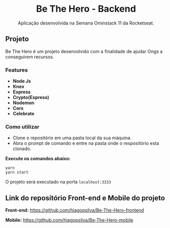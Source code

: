 <h1 align="center"> Be The Hero - Backend</h1>
<p align="center"> Aplicação desenvolvida na Semana Ominstack 11 da Rocketseat. </p>
 
## Projeto
Be The Hero é um projeto desenvolvido com a finalidade de ajudar Ongs a conseguirem recursos.

### Features

- **Node Js** 
- **Knex**
- **Express**
- **Crypto(Express)**
- **Nodemon**
- **Cors**
- **Celebrate**

### Como utilizar

- Clone o repositório em uma pasta local da sua máquina.
- Abra o prompt de comando e entre na pasta onde o respositório esta clonado.

**Execute os comandos abaixo:**
```
yarn
yarn start
```

O projeto será executado na porta ```localhost:3333```

## Link do repositório Front-end e Mobile do projeto
**Front-end:** https://github.com/hiagopsilva/Be-The-Hero-frontend

**Mobile:** https://github.com/hiagopsilva/Be-The-Hero-mobile
